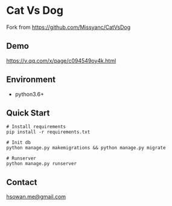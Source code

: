 # Cat Vs Dog

Fork from https://github.com/Missyanc/CatVsDog

## Demo

https://v.qq.com/x/page/c094549oy4k.html

## Environment

* python3.6+

## Quick Start

```shell script
# Install requirements
pip install -r requirements.txt

# Init db
python manage.py makemigrations && python manage.py migrate

# Runserver
python manage.py runserver

```

## Contact

hsowan.me@gmail.com

